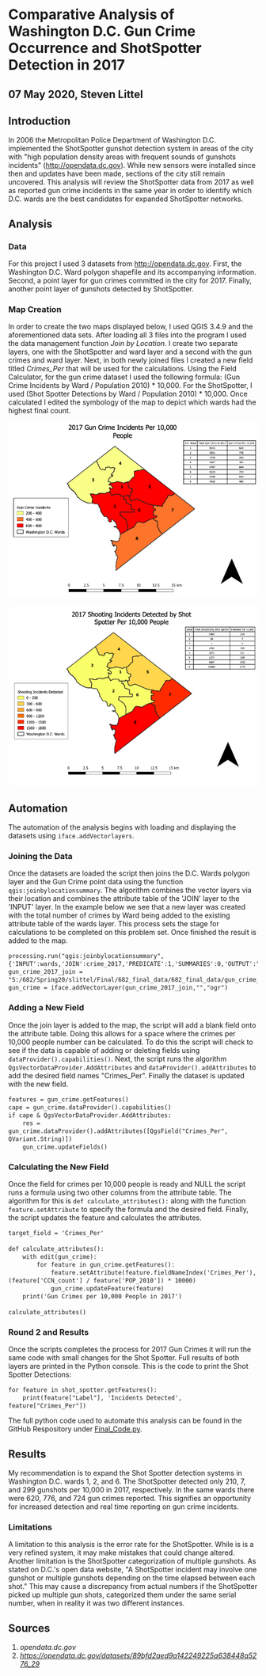 # Comparative Analysis of Washington D.C. Gun Crime Occurrence and ShotSpotter Detection in 2017
## 07 May 2020, Steven Littel

## Introduction
  In 2006 the Metropolitan Police Department of Washington D.C. implemented the ShotSpotter gunshot detection system in areas of the city with "high population density areas with frequent sounds of gunshots incidents" (http://opendata.dc.gov). While new sensors were installed since then and updates have been made, sections of the city still remain uncovered. This analysis will review the ShotSpotter data from 2017 as well as reported gun crime incidents in the same year in order to identify which D.C. wards are the best candidates for expanded ShotSpotter networks.
  
## Analysis
  ### Data
  For this project I used 3 datasets from http://opendata.dc.gov. First, the Washington D.C. Ward polygon shapefile and its accompanying information. Second, a point layer for gun crimes committed in the city for 2017. Finally, another point layer of gunshots detected by ShotSpotter.
  
  ### Map Creation
  In order to create the two maps displayed below, I used QGIS 3.4.9 and the aforementioned data sets. After loading all 3 files into the program I used the data management function *Join by Location*. I create two separate layers, one with the ShotSpotter and ward layer and a second with the gun crimes and ward layer. Next, in both newly joined files I created a new field titled *Crimes_Per* that will be used for the calculations. Using the Field Calculator, for the gun crime dataset I used the following formula: (Gun Crime Incidents by Ward / Population 2010) * 10,000. For the ShotSpotter, I used (Shot Spotter Detections by Ward / Population 2010) * 10,000. Once calculated I edited the symbology of the map to depict which wards had the highest final count.
  
  ![alt text](https://github.com/SteveL5/682_Final/blob/master/Gun%20Crime%20Image.png)
  
  ![alt text](https://github.com/SteveL5/682_Final/blob/master/Shot%20Spotter%20Image.png)
  
  
  
  
## Automation
  The automation of the analysis begins with loading and displaying the datasets using ```iface.addVectorlayers```.

### Joining the Data
  Once the datasets are loaded the script then joins the D.C. Wards polygon layer and the Gun Crime point data using the function ```qgis:joinbylocationsummary```. The algorithm combines the vector layers via their location and combines the attribute table of the 'JOIN' layer to the 'INPUT' layer. In the example below we see that a new layer was created with the total number of crimes by Ward being added to the existing attribute table of the wards layer. This process sets the stage for calculations to be completed on this problem set. Once finished the result is added to the map.
```
processing.run("qgis:joinbylocationsummary",       
{'INPUT':wards,'JOIN':crime_2017,'PREDICATE':1,'SUMMARIES':0,'OUTPUT':"S:/682/Spring20/slittel/Final/682_final_data/682_final_data/gun_crime_join.shp"})
gun_crime_2017_join = "S:/682/Spring20/slittel/Final/682_final_data/682_final_data/gun_crime_join.shp"
gun_crime = iface.addVectorLayer(gun_crime_2017_join,"","ogr")
```
### Adding a New Field
  Once the join layer is added to the map, the script will add a blank field onto the attribute table. Doing this allows for a space where the crimes per 10,000 people number can be calculated. To do this the script will check to see if the data is capable of adding or deleting fields using ```dataProvider().capabilities()```. Next, the script runs the algorithm ```QgsVectorDataProvider.AddAttributes``` and ```dataProvider().addAttributes``` to add the desired field names "Crimes_Per". Finally the dataset is updated with the new field.
```
features = gun_crime.getFeatures()
cape = gun_crime.dataProvider().capabilities()
if cape & QgsVectorDataProvider.AddAttributes:
    res = gun_crime.dataProvider().addAttributes([QgsField("Crimes_Per", QVariant.String)])
    gun_crime.updateFields()
```
### Calculating the New Field
  Once the field for crimes per 10,000 people is ready and NULL the script runs a formula using two other columns from the attribute table. The algorithm for this is ```def calculate_attributes():``` along with the function ```feature.setAttribute``` to specify the formula and the desired field. Finally, the script updates the feature and calculates the attributes.
```
target_field = 'Crimes_Per'

def calculate_attributes():
    with edit(gun_crime):
        for feature in gun_crime.getFeatures():
            feature.setAttribute(feature.fieldNameIndex('Crimes_Per'), (feature['CCN_count'] / feature['POP_2010']) * 10000)
            gun_crime.updateFeature(feature)
    print('Gun Crimes per 10,000 People in 2017')

calculate_attributes()
```
### Round 2 and Results
  Once the scripts completes the process for 2017 Gun Crimes it will run the same code with small changes for the Shot Spotter. Full results of both layers are printed in the Python console. This is the code to print the Shot Spotter Detections:
```
for feature in shot_spotter.getFeatures():
    print(feature["Label"], 'Incidents Detected', feature["Crimes_Per"])
```

The full python code used to automate this analysis can be found in the GitHub Respository under [Final_Code.py](https://github.com/SteveL5/682_Final/blob/master/Final_Code.py).

## Results
  My recommendation is to expand the Shot Spotter detection systems in Washington D.C. wards 1, 2, and 6. The ShotSpotter detected only 210, 7, and 299 gunshots per 10,000 in 2017, respectively. In the same wards there were 620, 776, and 724 gun crimes reported. This signifies an opportunity for increased detection and real time reporting on gun crime incidents. 

### Limitations
  A limitation to this analysis is the error rate for the ShotSpotter. While is is a very refined system, it may make mistakes that could change altered. Another limitation is the ShotSpotter categorization of multiple gunshots. As stated on D.C.'s open data website, "A ShotSpotter incident may involve one gunshot or multiple gunshots depending on the time elapsed between each shot." This may cause a discrepancy from actual numbers if the ShotSpotter picked up multiple gun shots, categorized them under the same serial number, when in reality it was two different instances.

## Sources
1. *opendata.dc.gov*
2. *https://opendata.dc.gov/datasets/89bfd2aed9a142249225a638448a5276_29*



